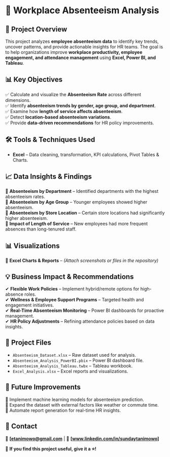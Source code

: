 # 🏢 Workplace Absenteeism Analysis  

## 📌 Project Overview  
This project analyzes **employee absenteeism data** to identify key trends, uncover patterns, and provide actionable insights for HR teams. The goal is to help organizations improve **workplace productivity, employee engagement, and attendance management** using **Excel, Power BI, and Tableau**.  

## 📊 Key Objectives  
✅ Calculate and visualize the **Absenteeism Rate** across different dimensions.  
✅ Identify **absenteeism trends by gender, age group, and department**.  
✅ Examine how **length of service affects absenteeism**.  
✅ Detect **location-based absenteeism variations**.  
✅ Provide **data-driven recommendations** for HR policy improvements.  

## 🛠 Tools & Techniques Used  
- **Excel** – Data cleaning, transformation, KPI calculations, Pivot Tables & Charts.  

## 📈 Data Insights & Findings  
📌 **Absenteeism by Department** – Identified departments with the highest absenteeism rates.  
📌 **Absenteeism by Age Group** – Younger employees showed higher absenteeism.  
📌 **Absenteeism by Store Location** – Certain store locations had significantly higher absenteeism.  
📌 **Impact of Length of Service** – New employees had more frequent absences than long-tenured staff.  

## 📊 Visualizations  
🔹 **Excel Charts & Reports** – *(Attach screenshots or files in the repository)*  

## 💡 Business Impact & Recommendations  
✔ **Flexible Work Policies** – Implement hybrid/remote options for high-absence roles.  
✔ **Wellness & Employee Support Programs** – Targeted health and engagement initiatives.  
✔ **Real-Time Absenteeism Monitoring** – Power BI dashboards for proactive management.  
✔ **HR Policy Adjustments** – Refining attendance policies based on data insights.  

## 📂 Project Files  
- `Absenteeism_Dataset.xlsx` – Raw dataset used for analysis.  
- `Absenteeism_Analysis_PowerBI.pbix` – Power BI dashboard file.  
- `Absenteeism_Analysis_Tableau.twbx` – Tableau workbook.  
- `Excel_Analysis.xlsx` – Excel reports and visualizations.  

## 🚀 Future Improvements  
🔹 Implement machine learning models for absenteeism prediction.  
🔹 Expand the dataset with external factors like weather or commute time.  
🔹 Automate report generation for real-time HR insights.  

## 📩 Contact  
📧 **[etanimowo@gmail.com** | 🔗 **[www.linkedin.com/in/sundaytanimowo]**  

🔹 **If you find this project useful, give it a ⭐!**  

